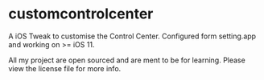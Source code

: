 # customcontrolcenter

A iOS Tweak to customise the Control Center. Configured form setting.app and working on >= iOS 11.


All my project are open sourced and are ment to be for learning.
Please view the license file for more info.
